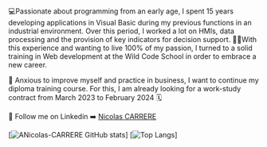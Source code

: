 💻Passionate about programming from an early age, I spent 15 years developing applications in Visual Basic during my previous functions in an industrial environment.
Over this period, I worked a lot on HMIs, data processing and the provision of key indicators for decision support.
👨‍🎓With this experience and wanting to live 100% of my passion, I turned to a solid training in Web development at the Wild Code School in order to embrace a new career.
 
🚀 Anxious to improve myself and practice in business, I want to continue my diploma training course. For this, I am already looking for a work-study contract from March 2023 to February 2024 🗓️

📎 Follow me on Linkedin :arrow_right: [Nicolas CARRERE](www.linkedin.com/in/nicolas-carrère-85855210b)

[![ANicolas-CARRERE GitHub stats](https://github-readme-stats.vercel.app/api?username=Nicolas-CARRERE&show_icons=true&theme=transparent)]
[![Top Langs](https://github-readme-stats.vercel.app/api/top-langs/?username=Nicolas-CARRERE&show_icons=true&theme=transparent&layout=compact)]




